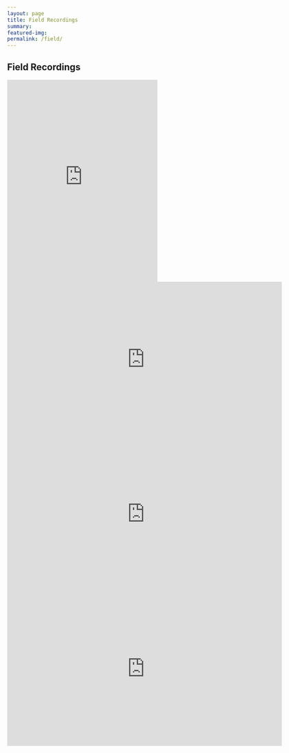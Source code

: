 ```yaml
---
layout: page
title: Field Recordings
summary: 
featured-img:
permalink: /field/
---
```


## Field Recordings

<div class="iframe-container">
  <iframe style="border: 0; width: 350px; height: 470px;" src="https://bandcamp.com/EmbeddedPlayer/album=1625333114/size=large/bgcol=ffffff/linkcol=0687f5/tracklist=false/transparent=true/" seamless><a href="https://andrewweymouth.bandcamp.com/album/bathing-and-braying">Bathing and Braying by Andrew Weymouth</a></iframe>
</div>

<div class="iframe-container"><iframe title="vimeo-player" src="https://player.vimeo.com/video/299139853?h=a714256fdf" width="640" height="360" frameborder="0"    allowfullscreen></iframe></div>

<div class="iframe-container"><iframe title="vimeo-player" src="https://player.vimeo.com/video/297840182?h=ede765ce8a" width="640" height="360" frameborder="0"    allowfullscreen></iframe></div>

<div class="iframe-container"><iframe title="vimeo-player" src="https://player.vimeo.com/video/281366914?h=e32281c648" width="640" height="360" frameborder="0"    allowfullscreen></iframe></div>

